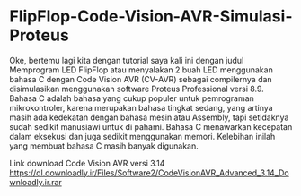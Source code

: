 # FlipFlop-Code-Vision-AVR-Simulasi-Proteus
Oke, bertemu lagi kita dengan tutorial saya kali ini dengan judul Memprogram LED FlipFlop atau menyalakan 2 buah LED menggunakan bahasa C dengan Code Vision AVR (CV-AVR) sebagai compilernya dan disimulasikan menggunakan software Proteus Professional versi 8.9. Bahasa C adalah bahasa yang cukup populer untuk pemrograman mikrokontroler, karena merupakan bahasa tingkat sedang, yang artinya  masih ada  kedekatan dengan bahasa mesin atau Assembly, tapi setidaknya sudah sedikit manusiawi untuk di pahami. Bahasa C  menawarkan  kecepatan dalam eksekusi dan juga sedikit menggunakan memori. Kelebihan inilah yang membuat bahasa C masih banyak digunakan.

Link download Code Vision AVR versi 3.14 https://dl.downloadly.ir/Files/Software2/CodeVisionAVR_Advanced_3.14_Downloadly.ir.rar
